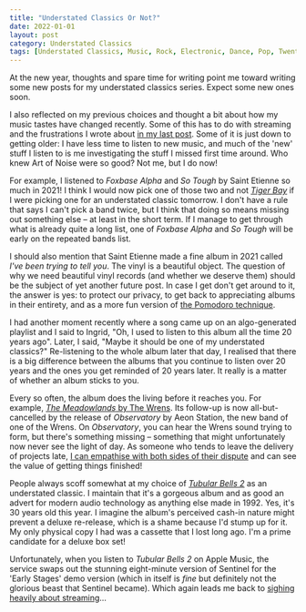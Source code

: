 ```yaml
---
title: "Understated Classics Or Not?"
date: 2022-01-01
layout: post
category: Understated Classics
tags: [Understated Classics, Music, Rock, Electronic, Dance, Pop, Twenty Two]
---
```


At the new year, thoughts and spare time for writing point me toward writing some new posts for my understated classics series. Expect some new ones soon.

I also reflected on my previous choices and thought a bit about how my music tastes have changed recently. Some of this has to do with streaming and the frustrations I wrote about [in my last post][1]. Some of it is just down to getting older: I have less time to listen to new music, and much of the 'new' stuff I listen to is me investigating the stuff I missed first time around. Who knew Art of Noise were so good? Not me, but I do now!

For example, I listened to *Foxbase Alpha* and *So Tough* by Saint Etienne so much in 2021! I think I would now pick one of those two and not [*Tiger Bay*][2] if I were picking one for an understated classic tomorrow. I don't have a rule that says I can't pick a band twice, but I think that doing so means missing out something else – at least in the short term. If I manage to get through what is already quite a long list, one of *Foxbase Alpha* and *So Tough* will be early on the repeated bands list. 

I should also mention that Saint Etienne made a fine album in 2021 called *I've been trying to tell you*. The vinyl is a beautiful object. The question of why we need beautiful vinyl records (and whether we deserve them) should be the subject of yet another future post. In case I get don't get around to it, the answer is yes: to protect our privacy, to get back to appreciating albums in their entirety, and as a more fun version of [the Pomodoro technique][3].

I had another moment recently where a song came up on an algo-generated playlist and I said to Ingrid, "Oh, I used to listen to this album all the time 20 years ago". Later, I said, "Maybe it should be one of my understated classics?" Re-listening to the whole album later that day, I realised that there is a big difference between the albums that you continue to listen over 20 years and the ones you get reminded of 20 years later. It really is a matter of whether an album sticks to you.

Every so often, the album does the living before it reaches you. For example, [*The Meadowlands* by The Wrens][4]. Its follow-up is now all-but-cancelled by the release of *Observatory* by Aeon Station, the new band of one of the Wrens. On *Observatory*, you can hear the Wrens sound trying to form, but there's something missing – something that might unfortunately now never see the light of day. As someone who tends to leave the delivery of projects late, [I can empathise with both sides of their dispute][5] and can see the value of getting things finished!  

People always scoff somewhat at my choice of [*Tubular Bells 2*][6] as an understated classic. I maintain that it's a gorgeous album and as good an advert for modern audio technology as anything else made in 1992. Yes, it's 30 years old this year. I imagine the album's perceived cash-in nature might prevent a deluxe re-release, which is a shame because I'd stump up for it. My only physical copy I had was a cassette that I lost long ago. I'm a prime candidate for a deluxe box set!

Unfortunately, when you listen to *Tubular Bells 2* on Apple Music, the service swaps out the stunning eight-minute version of Sentinel for the 'Early Stages' demo version (which in itself is *fine* but definitely not the glorious beast that Sentinel became). Which again leads me back to [sighing heavily about streaming][7]…

[1]:	https://mattischrome.com/a-pox-on-both-their-houses
[2]:	https://mattischrome.com/understated-classics-09
[3]:	https://todoist.com/productivity-methods/pomodoro-technique
[4]:	https://mattischrome.com/understated-classics-28
[5]:	https://www.theguardian.com/music/2021/nov/24/its-repulsive-to-me-the-bitter-feud-of-indie-rockers-the-wrens
[6]:	https://mattischrome.com/understated-classics-10
[7]:	https://mattischrome.com/a-pox-on-both-their-houses